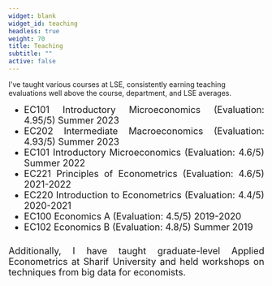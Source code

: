 ```yaml
---
widget: blank
widget_id: teaching
headless: true
weight: 70
title: Teaching
subtitle: ""
active: false
---
```

I've taught various courses at LSE, consistently earning teaching evaluations well above the course, department, and LSE averages.



<ul style="font-size: 18px; text-align: justify; margin-top: 12px; margin-bottom: 5px;">
    <li>EC101 Introductory Microeconomics (Evaluation: 4.95/5) Summer 2023</li>
    <li>EC202 Intermediate Macroeconomics (Evaluation: 4.93/5) Summer 2023</li>
    <li>EC101 Introductory Microeconomics (Evaluation: 4.6/5) Summer 2022</li>
    <li>EC221 Principles of Econometrics (Evaluation: 4.6/5) 2021-2022</li>
    <li>EC220 Introduction to Econometrics (Evaluation: 4.4/5) 2020-2021</li>
    <li>EC100 Economics A (Evaluation: 4.5/5) 2019-2020</li>
    <li>EC102 Economics B (Evaluation: 4.8/5) Summer 2019</li>
</ul>



<p style="font-size: 18px; text-align: justify; margin-top: 26px;"> Additionally, I have taught graduate-level Applied Econometrics at Sharif University and held workshops on techniques from big data for economists.</p>